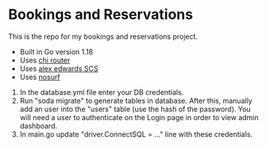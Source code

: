 # Bookings and Reservations

This is the repo for my bookings and reservations project.

- Built in Go version 1.18
- Uses [chi router](https://github.com/go-chi/chi)
- Uses [alex edwards SCS](https://github.com/alexedwards/scs/v2)
- Uses [nosurf](https://github.com/justinas/nosurf)

1. In the database.yml file enter your DB credentials.
2. Run "soda migrate" to generate tables in database. After this, manually add an user into the "users" table (use the hash of the password). You will need a user to authenticate on the Login page in order to view admin dashboard.
3. In main.go update "driver.ConnectSQL = ..." line with these credentials.
